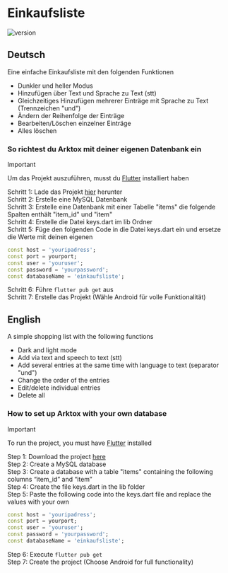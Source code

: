 # Einkaufsliste

![version](https://img.shields.io/badge/version-2.1.1-blue)

## Deutsch

Eine einfache Einkaufsliste mit den folgenden Funktionen

- Dunkler und heller Modus
- Hinzufügen über Text und Sprache zu Text (stt)
- Gleichzeitiges Hinzufügen mehrerer Einträge mit Sprache zu Text (Trennzeichen "und")
- Ändern der Reihenfolge der Einträge
- Bearbeiten/Löschen einzelner Einträge
- Alles löschen

### So richtest du Arktox mit deiner eigenen Datenbank ein

> [!IMPORTANT]
> Um das Projekt auszuführen, musst du [Flutter](https://docs.flutter.dev/get-started/install) installiert haben

Schritt 1: Lade das Projekt [hier](https://github.com/OptixWolf/Arktox/archive/refs/heads/main.zip) herunter  
Schritt 2: Erstelle eine MySQL Datenbank  
Schritt 3: Erstelle eine Datenbank mit einer Tabelle "items" die folgende Spalten enthält "item_id" und "item"  
Schritt 4: Erstelle die Datei keys.dart im lib Ordner  
Schritt 5: Füge den folgenden Code in die Datei keys.dart ein und ersetze die Werte mit deinen eigenen
```dart
const host = 'youripadress';
const port = yourport;
const user = 'youruser';
const password = 'yourpassword';
const databaseName = 'einkaufsliste';
```
Schritt 6: Führe `flutter pub get` aus  
Schritt 7: Erstelle das Projekt (Wähle Android für volle Funktionalität)

## English

A simple shopping list with the following functions

- Dark and light mode
- Add via text and speech to text (stt)
- Add several entries at the same time with language to text (separator "und")
- Change the order of the entries
- Edit/delete individual entries
- Delete all

### How to set up Arktox with your own database

> [!IMPORTANT]
> To run the project, you must have [Flutter](https://docs.flutter.dev/get-started/install) installed

Step 1: Download the project [here](https://github.com/OptixWolf/Arktox/archive/refs/heads/main.zip)  
Step 2: Create a MySQL database  
Step 3: Create a database with a table "items" containing the following columns “item_id” and “item”  
Step 4: Create the file keys.dart in the lib folder  
Step 5: Paste the following code into the keys.dart file and replace the values with your own
```dart
const host = 'youripadress';
const port = yourport;
const user = 'youruser';
const password = 'yourpassword';
const databaseName = 'einkaufsliste';
```
Step 6: Execute `flutter pub get`  
Step 7: Create the project (Choose Android for full functionality)
